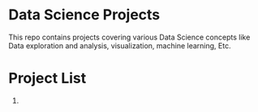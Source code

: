 # Data Science Projects
This repo contains projects covering various Data Science concepts like Data exploration and analysis, visualization, machine learning, Etc.

# Project List
1. 
